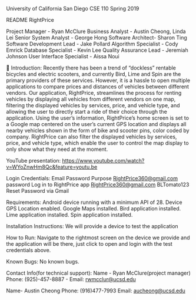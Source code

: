 University of California San Diego 
CSE 110 Spring 2019 









README
RightPrice


Project Manager - Ryan McClure
Business Analyst - Austin Cheong, Linda Lei
Senior System Analyst - George Hong
Software Architect-  Sharon Ting
Software Development Lead - Jake Pollard
Algorithm Specialist - Cody Emrick
Database Specialist - Kevin Lee
Quality Assurance Lead - Jeremiah Johnson
User Interface Specialist - Aissa Noui


Introduction:
Recently there has been a trend of “dockless” rentable bicycles and electric scooters, and currently Bird, Lime and Spin are the primary providers of these services. However, it is a hassle to open multiple applications to compare prices and distances of vehicles between different vendors. Our application, RightPrice, streamlines the process for renting vehicles by displaying all vehicles from different vendors on one map, filtering the displayed vehicles by services, price, and vehicle type, and allowing the user to directly start a ride of their choice through the application. Using the user’s information, RightPrice’s home screen is set to a Google map centered on the user’s current GPS location and displays all nearby vehicles shown in the form of bike and scooter pins, color coded by company. RightPrice can also filter the displayed vehicles by services, price, and vehicle type, which enable the user to control the map display to only show what they need at the moment. 

YouTube presentation: https://www.youtube.com/watch?v=WYoZnwHm8Qc&feature=youtu.be

Login Credentials:
Email
Password
Purpose
RightPrice360@gmail.com
password
Log in to RightPrice app
RightPrice360@gmail.com
BLTomato123
Reset Password via Gmail

Requirements:
Android device running with a minimum API of 28.
Device GPS Location enabled.
Google Maps installed.
Bird application installed.
Lime application installed. 
Spin application installed.

Installation Instructions:
We will provide a device to test the application

How to Run:
Navigate to the rightmost screen on the device we provide and the application will be there, just click to open and login with the test credentials above.

Known Bugs:
No known bugs.

Contact Info(for technical support):
Name - Ryan McClure(project manager)
Phone: (925)-457-8887
      -	Email: rwmcclur@ucsd.edu

Name- Austin Cheong
Phone: (916)477-7993
Email: aucheong@ucsd.edu



